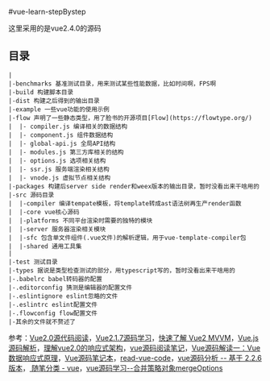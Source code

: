 #vue-learn-stepBystep

这里采用的是vue2.4.0的源码

## 目录

	|
	|-benchmarks 基准测试目录，用来测试某些性能数据，比如时间啊，FPS啊
	|-build 构建脚本目录
	|-dist 构建之后得到的输出目录
	|-example 一些vue功能的使用示例
	|-flow 声明了一些静态类型，用了脸书的开源项目[Flow](https://flowtype.org/)
	|  |- compiler.js 编译相关的数据结构
	|  |- component.js 组件数据结构
	|  |- global-api.js 全局API结构
	|  |- modules.js 第三方库相关的结构
	|  |- options.js 选项相关结构
	|  |- ssr.js 服务端渲染相关结构
	|  |- vnode.js 虚拟节点相关结构
	|-packages 构建后server side render和weex版本的输出目录，暂时没看出来干啥用的
	|-src 源码目录
	|  |-compiler 编译tempate模板，将template转成ast语法树再生产render函数
	|  |-core vue核心源码
	|  |-platforms 不同平台渲染时需要的独特的模块
	|  |-server 服务器渲染相关模块
	|  |-sfc 包含单文件组件(.vue文件)的解析逻辑，用于vue-template-compiler包
	|  |-shared 通用工具集
	|
	|-test 测试目录
	|-types 据说是类型检查测试的部分，用typescript写的，暂时没看出来干啥用的
	|-.babelrc babel转码器的配置
	|-.editorconfig 猜测是编辑器的配置文件
	|-.eslintignore eslint忽略的文件
	|-.eslintrc eslint配置文件
	|-.flowconfig flow配置文件
	|-其余的文件就不赘述了


参考：[Vue2.0源代码阅读](https://www.kancloud.cn/zmwtp/vue2/148822)，[Vue2.1.7源码学习](http://hcysun.me/2017/03/03/Vue%E6%BA%90%E7%A0%81%E5%AD%A6%E4%B9%A0/)，[快速了解 Vue2 MVVM](https://github.com/wangfupeng1988/learn-vue2-mvvm#%E5%85%B3%E4%BA%8E%E7%B2%BE%E7%AE%80%E5%90%8E%E7%9A%84%E6%BA%90%E7%A0%81)，[Vue.js 源码解析](https://github.com/answershuto/learnVue)，[理解vue2.0的响应式架构](https://github.com/georgebbbb/fakeVue/blob/master/2.%E7%90%86%E8%A7%A3vue2.0%E7%9A%84%E5%93%8D%E5%BA%94%E5%BC%8F%E6%9E%B6%E6%9E%84.md)，[vue源码阅读笔记](https://www.brooch.me/2017/03/17/vue-source-notes-1/)，[Vue源码解读一：Vue数据响应式原理](http://www.jishux.com/plus/view-619356-1.html)，[Vue源码笔记本](https://zhuanlan.zhihu.com/p/25994997)，[read-vue-code](https://www.gitbook.com/book/114000/read-vue-code/details)，[vue源码分析 -- 基于 2.2.6版本](https://github.com/liutao/vue2.0-source)，[
随笔分类 - vue](http://www.cnblogs.com/dhsz/category/937029.html)，[vue源码学习--合并策略对象mergeOptions](http://www.cnblogs.com/mlFronter/p/7718600.html)
